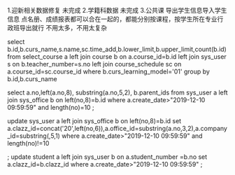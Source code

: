 1.迎新相关数据修复 未完成
2.学籍科数据 未完成
3.公共课 导出学生信息导入学生信息
点名册、成绩报表都可以合在一起的，都能分别按课程，按学生所在专业行政班导出就行
不用太多，不用太复杂


select b.id,b.curs_name,s.name,sc.time_add,b.lower_limit,b.upper_limit,count(b.id) from select_course a left join course b on a.course_id=b.id left join sys_user s on b.teacher_number=s.no
 left join course_schedule  sc on a.course_id=sc.course_id
 where b.curs_learning_model='01'
group by b.id,b.curs_name

select a.no,left(a.no,8), substring(a.no,5,2), b.parent_ids from sys_user a left join sys_office b on left(no,8)=b.id where a.create_date>"2019-12-10 09:59:59" and length(no)=10
;

update sys_user a left join sys_office b on left(no,8)=b.id 
set a.clazz_id=concat('20',left(no,6)),a.office_id=substring(a.no,3,2),a.company_id=substring(,5,1) where a.create_date>"2019-12-10 09:59:59" and length(no)!=10

;
update student a left join sys_user b on a.student_number =b.no  set a.clazz_id=b.clazz_id  where a.create_date>"2019-12-10 09:59:59"
; 